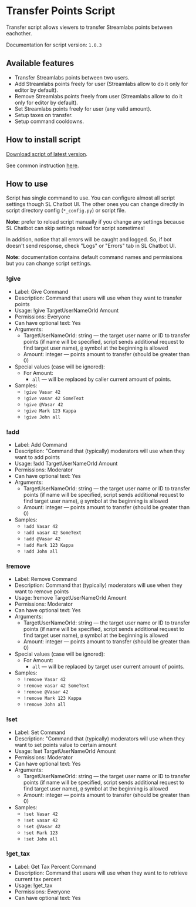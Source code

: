 # Transfer Points Script

Transfer script allows viewers to transfer Streamlabs points between eachother.

Documentation for script version: `1.0.3`

## Available features

- Transfer Streamlabs points between two users.
- Add Streamlabs points freely for user (Streamlabs allow to do it only for editor by default).
- Remove Streamlabs points freely from user (Streamlabs allow to do it only for editor by default).
- Set Streamlabs points freely for user (any valid amount).
- Setup taxes on transfer.
- Setup command cooldowns.

## How to install script

[Download script of latest version](https://github.com/Vasar007/Streamlabs-Chatbot-Scripts/raw/main/Releases/Latest%20versions/TransferPoints.zip).

See common instruction [here](../../README.md#how-to-install-any-script).

## How to use

Script has single command to use.
You can configure almost all script settings though SL Chatbot UI.
The other ones you can change directly in script directory config (`*_config.py`) or script file.

**Note:** prefer to reload script manually if you change any settings because SL Chatbot can skip settings reload for script sometimes!

In addition, notice that all errors will be caught and logged.
So, if bot doesn't send response, check "Logs" or "Errors" tab in SL Chatbot UI.

**Note:** documentation contains default command names and permissions but you can change script settings.

### !give

- Label: Give Command
- Description: Command that users will use when they want to transfer points
- Usage: !give TargetUserNameOrId Amount
- Permissions: Everyone
- Can have optional text: Yes
- Arguments:
  - TargetUserNameOrId: string — the target user name or ID to transfer points (if name will be specified, script sends additional request to find target user name), `@` symbol at the beginning is allowed
  - Amount: integer — points amount to transfer (should be greater than 0)
- Special values (case will be ignored):
  - For Amount:
    - `all` — will be replaced by caller current amount of points.
- Samples:
  - `!give Vasar 42`
  - `!give vasar 42 SomeText`
  - `!give @Vasar 42`
  - `!give Mark 123 Kappa`
  - `!give John all`

### !add

- Label: Add Command
- Description: "Command that (typically) moderators will use when they want to add points
- Usage: !add TargetUserNameOrId Amount
- Permissions: Moderator
- Can have optional text: Yes
- Arguments:
  - TargetUserNameOrId: string — the target user name or ID to transfer points (if name will be specified, script sends additional request to find target user name), `@` symbol at the beginning is allowed
  - Amount: integer — points amount to transfer (should be greater than 0)
- Samples:
  - `!add Vasar 42`
  - `!add vasar 42 SomeText`
  - `!add @Vasar 42`
  - `!add Mark 123 Kappa`
  - `!add John all`

### !remove

- Label: Remove Command
- Description: Command that (typically) moderators will use when they want to remove points
- Usage: !remove TargetUserNameOrId Amount
- Permissions: Moderator
- Can have optional text: Yes
- Arguments:
  - TargetUserNameOrId: string — the target user name or ID to transfer points (if name will be specified, script sends additional request to find target user name), `@` symbol at the beginning is allowed
  - Amount: integer — points amount to transfer (should be greater than 0)
- Special values (case will be ignored):
  - For Amount:
    - `all` — will be replaced by target user current amount of points.
- Samples:
  - `!remove Vasar 42`
  - `!remove vasar 42 SomeText`
  - `!remove @Vasar 42`
  - `!remove Mark 123 Kappa`
  - `!remove John all`

### !set

- Label: Set Command
- Description: "Command that (typically) moderators will use when they want to set points value to certain amount
- Usage: !set TargetUserNameOrId Amount
- Permissions: Moderator
- Can have optional text: Yes
- Arguments:
  - TargetUserNameOrId: string — the target user name or ID to transfer points (if name will be specified, script sends additional request to find target user name), `@` symbol at the beginning is allowed
  - Amount: integer — points amount to transfer (should be greater than 0)
- Samples:
  - `!set Vasar 42`
  - `!set vasar 42`
  - `!set @Vasar 42`
  - `!set Mark 123`
  - `!set John all`

### !get_tax

- Label: Get Tax Percent Command
- Description: Command that users will use when they want to to retrieve current tax percent
- Usage: !get_tax
- Permissions: Everyone
- Can have optional text: Yes
